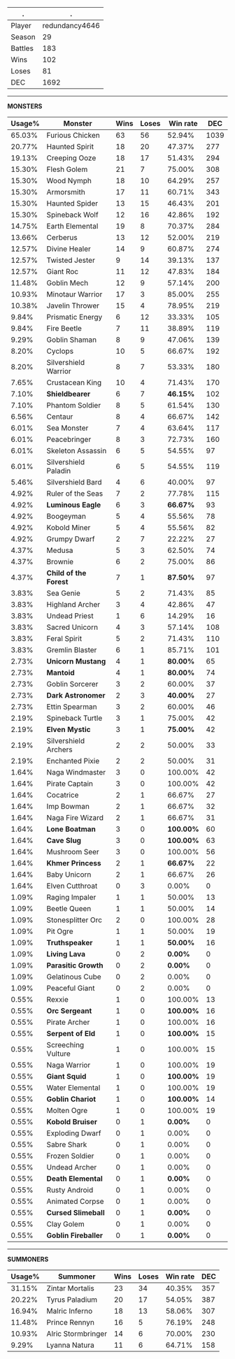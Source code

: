 .|.
|-|-
Player|redundancy4646
Season|29
Battles|183
Wins|102
Loses|81
DEC|1692

---
**MONSTERS**

Usage%|Monster|Wins|Loses|Win rate|DEC|
-|-|-|-|-|-|
65.03%|Furious Chicken|63|56|52.94%|1039|
20.77%|Haunted Spirit|18|20|47.37%|277|
19.13%|Creeping Ooze|18|17|51.43%|294|
15.30%|Flesh Golem|21|7|75.00%|308|
15.30%|Wood Nymph|18|10|64.29%|257|
15.30%|Armorsmith|17|11|60.71%|343|
15.30%|Haunted Spider|13|15|46.43%|201|
15.30%|Spineback Wolf|12|16|42.86%|192|
14.75%|Earth Elemental|19|8|70.37%|284|
13.66%|Cerberus|13|12|52.00%|219|
12.57%|Divine Healer|14|9|60.87%|274|
12.57%|Twisted Jester|9|14|39.13%|137|
12.57%|Giant Roc|11|12|47.83%|184|
11.48%|Goblin Mech|12|9|57.14%|200|
10.93%|Minotaur Warrior|17|3|85.00%|255|
10.38%|Javelin Thrower|15|4|78.95%|219|
9.84%|Prismatic Energy|6|12|33.33%|105|
9.84%|Fire Beetle|7|11|38.89%|119|
9.29%|Goblin Shaman|8|9|47.06%|139|
8.20%|Cyclops|10|5|66.67%|192|
8.20%|Silvershield Warrior|8|7|53.33%|180|
7.65%|Crustacean King|10|4|71.43%|170|
7.10%|**Shieldbearer**|6|7|**46.15%**|102|
7.10%|Phantom Soldier|8|5|61.54%|130|
6.56%|Centaur|8|4|66.67%|142|
6.01%|Sea Monster|7|4|63.64%|117|
6.01%|Peacebringer|8|3|72.73%|160|
6.01%|Skeleton Assassin|6|5|54.55%|97|
6.01%|Silvershield Paladin|6|5|54.55%|119|
5.46%|Silvershield Bard|4|6|40.00%|97|
4.92%|Ruler of the Seas|7|2|77.78%|115|
4.92%|**Luminous Eagle**|6|3|**66.67%**|93|
4.92%|Boogeyman|5|4|55.56%|78|
4.92%|Kobold Miner|5|4|55.56%|82|
4.92%|Grumpy Dwarf|2|7|22.22%|27|
4.37%|Medusa|5|3|62.50%|74|
4.37%|Brownie|6|2|75.00%|86|
4.37%|**Child of the Forest**|7|1|**87.50%**|97|
3.83%|Sea Genie|5|2|71.43%|85|
3.83%|Highland Archer|3|4|42.86%|47|
3.83%|Undead Priest|1|6|14.29%|16|
3.83%|Sacred Unicorn|4|3|57.14%|108|
3.83%|Feral Spirit|5|2|71.43%|110|
3.83%|Gremlin Blaster|6|1|85.71%|101|
2.73%|**Unicorn Mustang**|4|1|**80.00%**|65|
2.73%|**Mantoid**|4|1|**80.00%**|74|
2.73%|Goblin Sorcerer|3|2|60.00%|37|
2.73%|**Dark Astronomer**|2|3|**40.00%**|27|
2.73%|Ettin Spearman|3|2|60.00%|46|
2.19%|Spineback Turtle|3|1|75.00%|42|
2.19%|**Elven Mystic**|3|1|**75.00%**|42|
2.19%|Silvershield Archers|2|2|50.00%|33|
2.19%|Enchanted Pixie|2|2|50.00%|31|
1.64%|Naga Windmaster|3|0|100.00%|42|
1.64%|Pirate Captain|3|0|100.00%|42|
1.64%|Cocatrice|2|1|66.67%|27|
1.64%|Imp Bowman|2|1|66.67%|32|
1.64%|Naga Fire Wizard|2|1|66.67%|31|
1.64%|**Lone Boatman**|3|0|**100.00%**|60|
1.64%|**Cave Slug**|3|0|**100.00%**|63|
1.64%|Mushroom Seer|3|0|100.00%|56|
1.64%|**Khmer Princess**|2|1|**66.67%**|22|
1.64%|Baby Unicorn|2|1|66.67%|26|
1.64%|Elven Cutthroat|0|3|0.00%|0|
1.09%|Raging Impaler|1|1|50.00%|13|
1.09%|Beetle Queen|1|1|50.00%|14|
1.09%|Stonesplitter Orc|2|0|100.00%|28|
1.09%|Pit Ogre|1|1|50.00%|19|
1.09%|**Truthspeaker**|1|1|**50.00%**|16|
1.09%|**Living Lava**|0|2|**0.00%**|0|
1.09%|**Parasitic Growth**|0|2|**0.00%**|0|
1.09%|Gelatinous Cube|0|2|0.00%|0|
1.09%|Peaceful Giant|0|2|0.00%|0|
0.55%|Rexxie|1|0|100.00%|13|
0.55%|**Orc Sergeant**|1|0|**100.00%**|16|
0.55%|Pirate Archer|1|0|100.00%|16|
0.55%|**Serpent of Eld**|1|0|**100.00%**|15|
0.55%|Screeching Vulture|1|0|100.00%|15|
0.55%|Naga Warrior|1|0|100.00%|19|
0.55%|**Giant Squid**|1|0|**100.00%**|19|
0.55%|Water Elemental|1|0|100.00%|19|
0.55%|**Goblin Chariot**|1|0|**100.00%**|14|
0.55%|Molten Ogre|1|0|100.00%|19|
0.55%|**Kobold Bruiser**|0|1|**0.00%**|0|
0.55%|Exploding Dwarf|0|1|0.00%|0|
0.55%|Sabre Shark|0|1|0.00%|0|
0.55%|Frozen Soldier|0|1|0.00%|0|
0.55%|Undead Archer|0|1|0.00%|0|
0.55%|**Death Elemental**|0|1|**0.00%**|0|
0.55%|Rusty Android|0|1|0.00%|0|
0.55%|Animated Corpse|0|1|0.00%|0|
0.55%|**Cursed Slimeball**|0|1|**0.00%**|0|
0.55%|Clay Golem|0|1|0.00%|0|
0.55%|**Goblin Fireballer**|0|1|**0.00%**|0|

---
**SUMMONERS**

Usage%|Summoner|Wins|Loses|Win rate|DEC|
-|-|-|-|-|-|
31.15%|Zintar Mortalis|23|34|40.35%|357|
20.22%|Tyrus Paladium|20|17|54.05%|387|
16.94%|Malric Inferno|18|13|58.06%|307|
11.48%|Prince Rennyn|16|5|76.19%|248|
10.93%|Alric Stormbringer|14|6|70.00%|230|
9.29%|Lyanna Natura|11|6|64.71%|158|
